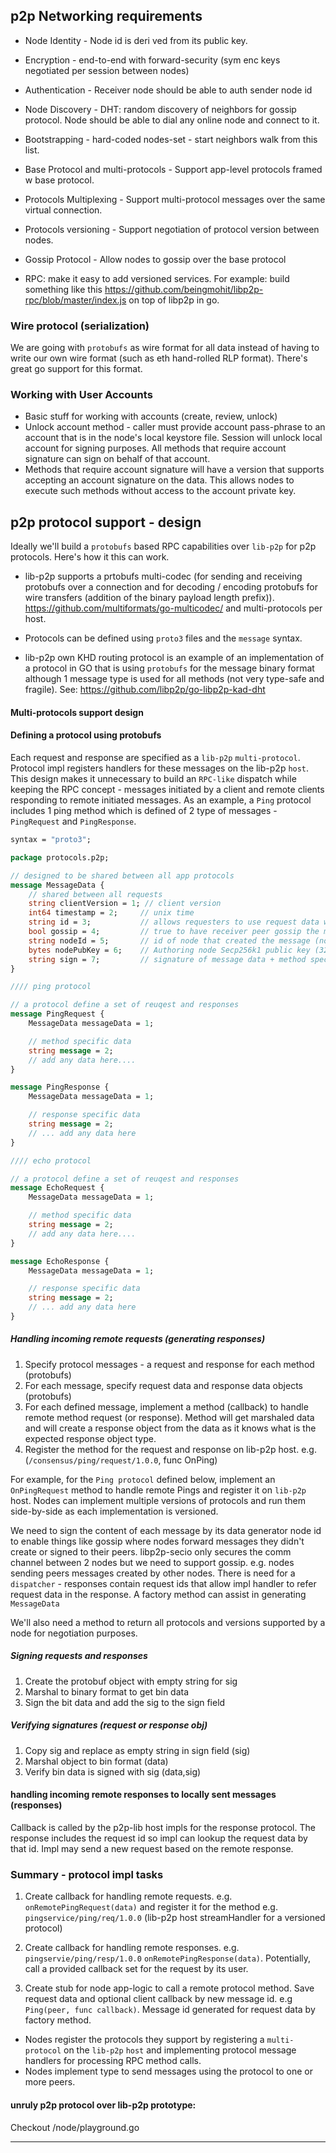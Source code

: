 ## p2p Networking requirements

- Node Identity - Node id is deri
ved from its public key.
- Encryption - end-to-end with forward-security (sym enc keys negotiated per session between nodes)
- Authentication - Receiver node should be able to auth sender node id
- Node Discovery - DHT: random discovery of neighbors for gossip protocol. Node should be able to dial any online node and connect to it.
- Bootstrapping - hard-coded nodes-set - start neighbors walk from this list.
- Base Protocol and multi-protocols - Support app-level protocols framed w base protocol.
- Protocols Multiplexing - Support multi-protocol messages over the same virtual connection.
- Protocols versioning - Support negotiation of protocol version between nodes.
- Gossip Protocol - Allow nodes to gossip over the base protocol

- RPC: make it easy to add versioned services. For example: build something like this https://github.com/beingmohit/libp2p-rpc/blob/master/index.js on top of libp2p in go.

### Wire protocol (serialization)
We are going with `protobufs` as wire format for all data instead of having to write our own wire format (such as eth hand-rolled RLP format). There's great go support for this format.

### Working with User Accounts
- Basic stuff for working with accounts (create, review, unlock)
- Unlock account method - caller must provide account pass-phrase to an account that is in the node's local keystore file. Session will unlock local account for signing purposes. All methods that require account signature can sign on behalf of that account.
- Methods that require account signature will have a version that supports accepting an account signature on the data. This allows nodes to execute such methods without access to the account private key.

## p2p protocol support - design
Ideally we'll build a `protobufs` based RPC capabilities over `lib-p2p` for p2p protocols. Here's how it this can work.

- lib-p2p supports a prtobufs multi-codec (for sending and receiving protobufs over a connection and for decoding / encoding protobufs for wire transfers (addition of the binary payload length prefix)). https://github.com/multiformats/go-multicodec/ and multi-protocols per host.

- Protocols can be defined using `proto3` files and the `message` syntax.

- lib-p2p own KHD routing protocol is an example of an implementation of a protocol in GO that is using `protobufs` for the message binary format although 1 message type is used for all methods (not very type-safe and fragile). See: https://github.com/libp2p/go-libp2p-kad-dht

#### Multi-protocols support design

#### Defining a protocol using protobufs

Each request and response are specified as a `lib-p2p` `multi-protocol`. Protocol impl registers handlers for these messages on the lib-p2p `host`. This design makes it unnecessary to build an `RPC-like` dispatch while keeping the RPC concept - messages initiated by a client and remote clients responding to remote initiated messages. As an example, a `Ping` protocol includes 1 ping method which is defined of 2 type of messages - `PingRequest` and `PingResponse`.  

```proto
syntax = "proto3";

package protocols.p2p;

// designed to be shared between all app protocols
message MessageData {
    // shared between all requests
    string clientVersion = 1; // client version
    int64 timestamp = 2;     // unix time
    string id = 3;           // allows requesters to use request data when processing a response
    bool gossip = 4;         // true to have receiver peer gossip the message to neighbors
    string nodeId = 5;       // id of node that created the message (not the peer that may have sent it). =base58(mh(sha256(nodePubKey)))
    bytes nodePubKey = 6;    // Authoring node Secp256k1 public key (32bytes)
    string sign = 7;         // signature of message data + method specific data by message authoring node
}

//// ping protocol

// a protocol define a set of reuqest and responses
message PingRequest {
    MessageData messageData = 1;

    // method specific data
    string message = 2;
    // add any data here....
}

message PingResponse {
    MessageData messageData = 1;

    // response specific data
    string message = 2;
    // ... add any data here
}

//// echo protocol

// a protocol define a set of reuqest and responses
message EchoRequest {
    MessageData messageData = 1;

    // method specific data
    string message = 2;
    // add any data here....
}

message EchoResponse {
    MessageData messageData = 1;

    // response specific data
    string message = 2;
    // ... add any data here
}
```

##### Handling incoming remote requests (generating responses)

1. Specify protocol messages - a request and response for each method (protobufs)
2. For each message, specify request data and response data objects (protobufs)
3. For each defined message, implement a method (callback) to handle remote method request (or response). Method will get marshaled data and will create a response object from the data as it knows what is the expected response object type.
3. Register the method for the request and response on lib-p2p host. e.g. (`/consensus/ping/request/1.0.0`, func OnPing)

For example, for the `Ping protocol` defined below, implement an `OnPingRequest` method to handle remote Pings and register it on `lib-p2p` host. Nodes can implement multiple versions of protocols and run them side-by-side as each implementation is versioned.

We need to sign the content of each message by its data generator node id to enable things like gossip where nodes forward messages they didn't create or signed to their peers. libp2p-secio only secures the comm channel between 2 nodes but we need to support gossip. e.g. nodes sending peers messages created by other nodes. There is  need for a `dispatcher` - responses contain request ids that allow impl handler to refer request data in the response. A factory method can assist in generating `MessageData`


We'll also need a method to return all protocols and versions supported by a node for negotiation purposes.

##### Signing requests and responses
1. Create the protobuf object with empty string for sig
2. Marshal to binary format to get bin data
3. Sign the bit data and add the sig to the sign field

##### Verifying signatures (request or response obj)
1. Copy sig and replace as empty string in sign field (sig)
2. Marshal object to bin format (data)
3. Verify bin data is signed with sig (data,sig)

#### handling incoming remote responses to locally sent messages (responses)

Callback is called by the p2p-lib host impls for the response protocol. The response includes the request id so impl can lookup the request data by that id. Impl may send a new request based on the remote response.


### Summary - protocol impl tasks
1. Create callback for handling remote requests. e.g. `onRemotePingRequest(data)` and register it for the method e.g. `pingservice/ping/req/1.0.0` (lib-p2p host streamHandler for a versioned protocol)

2. Create callback for handling remote responses. e.g. `pingservie/ping/resp/1.0.0` `onRemotePingResponse(data)`. Potentially, call a provided callback set for the request by its user.

3. Create stub for node app-logic to call a remote protocol method. Save request data and optional client callback by new message id.  e.g `Ping(peer, func callback)`. Message id generated for request data by factory method.

- Nodes register the protocols they support by registering a `multi-protocol` on the `lib-p2p` `host` and implementing protocol message handlers for processing RPC method calls.
- Nodes implement type to send messages using the protocol to one or more peers.

#### unruly p2p protocol over lib-p2p prototype:

Checkout /node/playground.go

----

